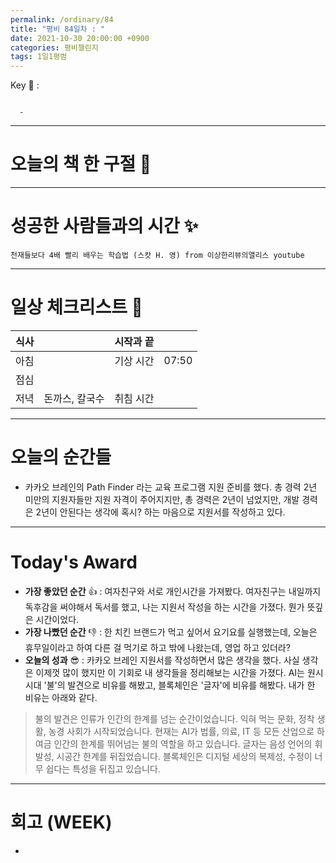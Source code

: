```yaml
---
permalink: /ordinary/84
title: "평비 84일차 : "
date: 2021-10-30 20:00:00 +0900
categories: 평비챌린지
tags: 1일1평범
---  
```

Key 🔑 : 
```

  - 
```

---
# 오늘의 책 한 구절 📕


---
# 성공한 사람들과의 시간 ✨
`천재들보다 4배 빨리 배우는 학습법 (스캇 H. 영) from 이상한리뷰의앨리스 youtube`  

---
# 일상 체크리스트 📃

| 식사 |  | 시작과 끝 |  |
|:----:|:----:|:----:|:----:|
| 아침 |  | 기상 시간 | 07:50 |
| 점심 |  |  |  |
| 저녁 | 돈까스, 칼국수 | 취침 시간 |  |

---
# 오늘의 순간들
- 카카오 브레인의 Path Finder 라는 교육 프로그램 지원 준비를 했다. 총 경력 2년 미만의 지원자들만 지원 자격이 주어지지만, 총 경력은 2년이 넘었지만, 개발 경력은 2년이 안된다는 생각에 혹시? 하는 마음으로 지원서를 작성하고 있다.

---
# Today's Award
- **가장 좋았던 순간** 👍 : 여자친구와 서로 개인시간을 가져봤다. 여자친구는 내일까지 독후감을 써야해서 독서를 했고, 나는 지원서 작성을 하는 시간을 가졌다. 뭔가 뜻깊은 시간이었다.
- **가장 나빴던 순간** 👎 : 한 치킨 브랜드가 먹고 싶어서 요기요를 실행했는데, 오늘은 휴무일이라고 하여 다른 걸 먹기로 하고 밖에 나왔는데, 영업 하고 있더라?
- **오늘의 성과** 😎 : 카카오 브레인 지원서를 작성하면서 많은 생각을 했다. 사실 생각은 이제껏 많이 했지만 이 기회로 내 생각들을 정리해보는 시간을 가졌다. AI는 원시시대 '불'의 발견으로 비유를 해봤고, 블록체인은 '글자'에 비유를 해봤다. 내가 한 비유는 아래와 같다.
> 불의 발견은 인류가 인간의 한계를 넘는 순간이었습니다. 익혀 먹는 문화, 정착 생활, 농경 사회가 시작되었습니다. 현재는 AI가 법률, 의료, IT 등 모든 산업으로 하여금 인간의 한계를 뛰어넘는 불의 역할을 하고 있습니다. 글자는 음성 언어의 휘발성, 시공간 한계를 뒤집었습니다. 블록체인은 디지털 세상의 복제성, 수정이 너무 쉽다는 특성을 뒤집고 있습니다.  

---
# 회고 (WEEK)
- 